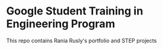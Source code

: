 # Google Student Training in Engineering Program

This repo contains Rania Rusly's portfolio and STEP projects
